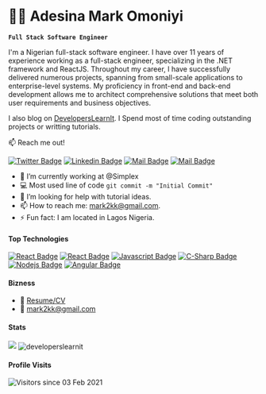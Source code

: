 # 🏄‍♂️ Adesina Mark Omoniyi

**`Full Stack Software Engineer`**

I'm a Nigerian full-stack software engineer. I have over 11 years of experience working as a full-stack engineer, specializing in the .NET framework and ReactJS. Throughout my career, I have successfully delivered numerous projects, spanning from small-scale applications to enterprise-level systems. My proficiency in front-end and back-end development allows me to architect comprehensive solutions that meet both user requirements and business objectives.

I also blog on [DevelopersLearnIt](http://www.developerslearnit.com/). I Spend most of time coding outstanding projects or writting tutorials.

:mailbox: Reach me out!

[![Twitter Badge](https://img.shields.io/badge/-@engrmark2k-1ca0f1?style=flat&labelColor=1ca0f1&logo=twitter&logoColor=white&link=https://twitter.com/engrmark2k)](https://twitter.com/engrmark2k) [![Linkedin Badge](https://img.shields.io/badge/-adesina-0e76a8?style=flat&labelColor=0e76a8&logo=linkedin&logoColor=white)](https://www.linkedin.com/in/adesina-mark-omoniyi/) [![Mail Badge](https://img.shields.io/badge/-@engr_amonaoko-e84393?style=flat&labelColor=e84393&logo=instagram&logoColor=white)](https://instagram.com/engr_amonaoko) [![Mail Badge](https://img.shields.io/badge/-mark2kk-c0392b?style=flat&labelColor=c0392b&logo=gmail&logoColor=white)](mailto:mark2kk@gmail.com)

<!-- TODO: Add last video link -->

- 🔭 I’m currently working at @Simplex
- :computer: Most used line of code `git commit -m "Initial Commit"`
- 🤔 I’m looking for help with tutorial ideas.
- 📫 How to reach me: mark2kk@gmail.com.
- ⚡ Fun fact: I am located in Lagos Nigeria.

#### Top Technologies

<!-- TODO: Make technologies links takes you to repositories -->
[![React Badge](https://img.shields.io/badge/.NET-5C2D91?style=for-the-badge&logo=.net&logoColor=white)](#) [![React Badge](https://img.shields.io/badge/-React-61DBFB?style=for-the-badge&labelColor=black&logo=react&logoColor=61DBFB)](#) [![Javascript Badge](https://img.shields.io/badge/-Javascript-F0DB4F?style=for-the-badge&labelColor=black&logo=javascript&logoColor=F0DB4F)](#) [![C-Sharp Badge](https://img.shields.io/badge/C%23-239120?style=for-the-badge&logo=c-sharp&logoColor=white)](#) [![Nodejs Badge](https://img.shields.io/badge/-Nodejs-3C873A?style=for-the-badge&labelColor=black&logo=node.js&logoColor=3C873A)](#) [![Angular Badge](https://img.shields.io/badge/Angular-DD0031?style=for-the-badge&logo=angular&logoColor=white)](#)


#### Bizness
- :paperclip: [Resume/CV](https://github.com/developerslearnit/developerslearnit/blob/main/mark_resume.pdf)
- :email: mark2kk@gmail.com


#### Stats 
<img src="https://github-readme-stats.vercel.app/api?username=developerslearnit&show_icons=true&theme=dark" />

 <img align="center" src="https://github-readme-stats.vercel.app/api/top-langs/?username=developerslearnit&layout=compact&hide=html&theme=dark" alt="developerslearnit" />

#### Profile Visits 

![Visitors since 03 Feb 2021](http://estruyf-github.azurewebsites.net/api/VisitorHit?user=developerslearnit&repo=developerslearnit&countColor=%237B1E7A)



